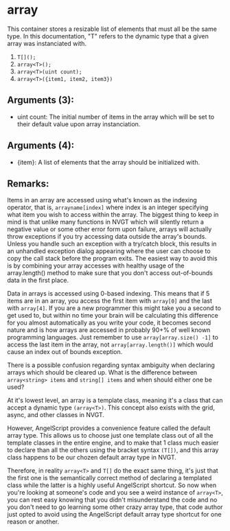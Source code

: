 # array
This container stores a resizable list of elements that must all be the same type. In this documentation, "T" refers to the dynamic type that a given array was instanciated with.
1. `T[]();`
2. `array<T>();`
3. `array<T>(uint count);`
4. `array<T>({item1, item2, item3})`

## Arguments (3):
* uint count: The initial number of items in the array which will be set to their default value upon array instanciation.

## Arguments (4):
* {item}: A list of elements that the array should be initialized with.

## Remarks:
Items in an array are accessed using what's known as the indexing operator, that is, `arrayname[index]` where index is an integer specifying what item you wish to access within the array. The biggest thing to keep in mind is that unlike many functions in NVGT which will silently return a negative value or some other error form upon failure, arrays will actually throw exceptions if you try accessing data outside the array's bounds. Unless you handle such an exception with a try/catch block, this results in an unhandled exception dialog appearing where the user can choose to copy the call stack before the program exits. The easiest way to avoid this is by combining your array accesses with healthy usage of the array.length() method to make sure that you don't access out-of-bounds data in the first place.

Data in arrays is accessed using 0-based indexing. This means that if 5 items are in an array, you access the first item with `array[0]` and the last with `array[4]`. If you are a new programmer this might take you a second to get used to, but within no time your brain will be calculating this difference for you almost automatically as you write your code, it becomes second nature and is how arrays are accessed in probably 90+% of well known programming languages. Just remember to use `array[array.size() -1]` to access the last item in the array, not `array[array.length()]` which would cause an index out of bounds exception.

There is a possible confusion regarding syntax ambiguity when declaring arrays which should be cleared up. What is the difference between `array<string> items` and `string[] items` and when should either one be used?

At it's lowest level, an array is a template class, meaning it's a class that can accept a dynamic type `(array<T>)`. This concept also exists with the grid, async, and other classes in NVGT.

However, AngelScript provides a convenience feature called the default array type. This allows us to choose just one template class out of all the template classes in the entire engine, and to make that 1 class much easier to declare than all the others using the bracket syntax `(T[])`, and this array class happens to be our chozen default array type in NVGT.

Therefore, in reality `array<T>` and `T[]` do the exact same thing, it's just that the first one is the semantically correct method of declaring a templated class while the latter is a highly useful AngelScript shortcut. So now when you're looking at someone's code and you see a weird instance of `array<T>`, you can rest easy knowing that you didn't misunderstand the code and no you don't need to go learning some other crazy array type, that code author just opted to avoid using the AngelScript default array type shortcut for one reason or another.
